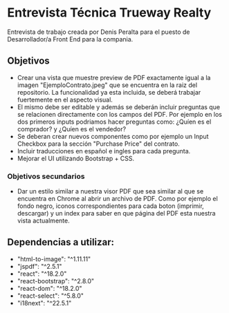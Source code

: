 # Entrevista Técnica Trueway Realty

Entrevista de trabajo creada por Denis Peralta para el puesto de Desarrollador/a Front End para la compania.

## Objetivos 

- Crear una vista que muestre preview de PDF exactamente igual a la imagen "EjemploContrato.jpeg" que se encuentra en la raiz del repositorio. La funcionalidad ya esta incluida, se deberá trabajar fuertemente en el aspecto visual.
- El mismo debe ser editable y además se deberán incluir preguntas que se relacionen directamente con los campos del PDF. Por ejemplo en los dos primeros inputs podriamos hacer preguntas como: ¿Quíen es el comprador? y ¿Quíen es el vendedor?
- Se deberan crear nuevos componentes como por ejemplo un Input Checkbox para la sección "Purchase Price" del contrato.
- Incluir traducciones en español e ingles para cada pregunta.
- Mejorar el UI utilizando Bootstrap + CSS.
   
### Objetivos secundarios

- Dar un estilo similar a nuestra visor PDF que sea similar al que se encuentra en Chrome al abrir un archivo de PDF. Como por ejemplo el fondo negro, iconos correspondientes para cada boton (imprimir, descargar) y un index para saber en que página del PDF esta nuestra vista actualmente.

## Dependencias a utilizar: 

  - "html-to-image": "^1.11.11"
  - "jspdf": "^2.5.1"
  - "react": "^18.2.0"
  - "react-bootstrap": "^2.8.0"
  - "react-dom": "^18.2.0"
  - "react-select": "^5.8.0"
  - "i18next": "^22.5.1"
